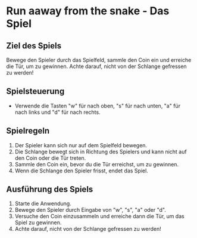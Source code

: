 # Run aaway from the snake - Das Spiel

## Ziel des Spiels
Bewege den Spieler durch das Spielfeld, sammle den Coin ein und erreiche die Tür, um zu gewinnen. Achte darauf, nicht von der Schlange gefressen zu werden!

## Spielsteuerung
- Verwende die Tasten "w" für nach oben, "s" für nach unten, "a" für nach links und "d" für nach rechts.

## Spielregeln
1. Der Spieler kann sich nur auf dem Spielfeld bewegen.
2. Die Schlange bewegt sich in Richtung des Spielers und kann nicht auf den Coin oder die Tür treten.
3. Sammle den Coin ein, bevor du die Tür erreichst, um zu gewinnen.
4. Wenn die Schlange den Spieler frisst, endet das Spiel.

## Ausführung des Spiels
1. Starte die Anwendung.
2. Bewege den Spieler durch Eingabe von "w", "s", "a" oder "d".
3. Versuche den Coin einzusammeln und erreiche dann die Tür, um das Spiel zu gewinnen.
4. Achte darauf, nicht von der Schlange gefressen zu werden!

